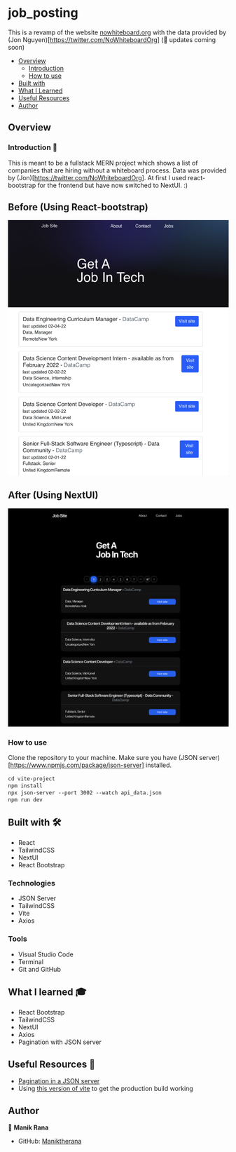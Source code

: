 # job_posting

This is a revamp of the website [nowhiteboard.org](nowhiteboard.org) with the data provided by (Jon Nguyen)[https://twitter.com/NoWhiteboardOrg] (🚧 updates coming soon)

- [Overview](#overview)
  - [Introduction](#introduction)
  - [How to use](#how-to-use)
- [Built with](#built-with)
- [What I Learned](#what-i-learned)
- [Useful Resources](#useful-resources)
- [Author](#author)

## Overview 

### Introduction 👋

This is meant to be a fullstack MERN project which shows a list of companies that are hiring without a whiteboard process. Data was provided by (Jon)[https://twitter.com/NoWhiteboardOrg]. At first I used react-bootstrap for the frontend but have now switched to NextUI. :)

## Before (Using React-bootstrap)

![React Bootstrap](./bootstrap.PNG)

## After (Using NextUI)

![NextUI](./nextui.PNG)


### How to use

Clone the repository to your machine. Make sure you have (JSON server)[https://www.npmjs.com/package/json-server] installed.

```
cd vite-project
npm install
npx json-server --port 3002 --watch api_data.json
npm run dev
```

## Built with 🛠

* React
* TailwindCSS
* NextUI
* React Bootstrap

### Technologies

* JSON Server
* TailwindCSS
* Vite
* Axios

### Tools

* Visual Studio Code
* Terminal
* Git and GitHub

## What I learned 🎓

* React Bootstrap
* TailwindCSS
* NextUI
* Axios
* Pagination with JSON server

## Useful Resources 📖

* [Pagination in a JSON server](https://joshgoestoflatiron.medium.com/february-10-pagination-in-a-json-server-api-with-the-link-header-dea63eb0a835)
* Using [this version of vite](https://github.com/vitejs/vite/issues/6537) to get the production build working

## Author

👤 **Manik Rana**
* GitHub: [Maniktherana](https://github.com/Maniktherana)
